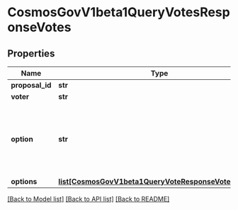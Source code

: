 # CosmosGovV1beta1QueryVotesResponseVotes

## Properties
Name | Type | Description | Notes
------------ | ------------- | ------------- | -------------
**proposal_id** | **str** |  | [optional] 
**voter** | **str** |  | [optional] 
**option** | **str** | Deprecated: Prefer to use &#x60;options&#x60; instead. This field is set in queries if and only if &#x60;len(options) &#x3D;&#x3D; 1&#x60; and that option has weight 1. In all other cases, this field will default to VOTE_OPTION_UNSPECIFIED. | [optional] [default to 'VOTE_OPTION_UNSPECIFIED']
**options** | [**list[CosmosGovV1beta1QueryVoteResponseVoteOptions]**](CosmosGovV1beta1QueryVoteResponseVoteOptions.md) |  | [optional] 

[[Back to Model list]](../README.md#documentation-for-models) [[Back to API list]](../README.md#documentation-for-api-endpoints) [[Back to README]](../README.md)

